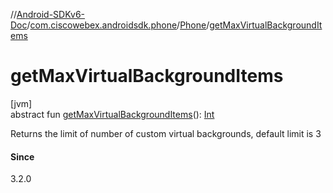 //[Android-SDKv6-Doc](../../../index.md)/[com.ciscowebex.androidsdk.phone](../index.md)/[Phone](index.md)/[getMaxVirtualBackgroundItems](get-max-virtual-background-items.md)

# getMaxVirtualBackgroundItems

[jvm]\
abstract fun [getMaxVirtualBackgroundItems](get-max-virtual-background-items.md)(): [Int](https://kotlinlang.org/api/latest/jvm/stdlib/kotlin/-int/index.html)

Returns the limit of number of custom virtual backgrounds, default limit is 3

#### Since

3.2.0
